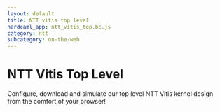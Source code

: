 ```yaml
---
layout: default
title: NTT vitis top level
hardcaml_app: ntt_vitis_top.bc.js
category: ntt
subcategory: on-the-web
---
```


# NTT Vitis Top Level

Configure, download and simulate our top level NTT Vitis kernel design from the comfort of
your browser!

<div id="hardcaml_app">
</div>
